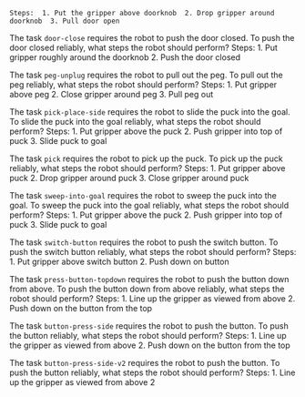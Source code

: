 
    Steps:  1. Put the gripper above doorknob  2. Drop gripper around doorknob  3. Pull door open

The task `door-close` requires the robot to push the door closed.
To push the door closed reliably, what steps the robot should perform?
    Steps:  1. Put gripper roughly around the doorknob  2. Push the door closed

The task `peg-unplug` requires the robot to pull out the peg.
To pull out the peg reliably, what steps the robot should perform?
    Steps:  1. Put gripper above peg  2. Close gripper around peg  3. Pull peg out

The task `pick-place-side` requires the robot to slide the puck into the goal.
To slide the puck into the goal reliably, what steps the robot should perform?
    Steps:  1. Put gripper above the puck  2. Push gripper into top of puck  3. Slide puck to goal

The task `pick` requires the robot to pick up the puck.
To pick up the puck reliably, what steps the robot should perform?
    Steps:  1. Put gripper above puck  2. Drop gripper around puck  3. Close gripper around puck

The task `sweep-into-goal` requires the robot to sweep the puck into the goal.
To sweep the puck into the goal reliably, what steps the robot should perform?
    Steps:  1. Put gripper above the puck  2. Push gripper into top of puck  3. Slide puck to goal

The task `switch-button` requires the robot to push the switch button.
To push the switch button reliably, what steps the robot should perform?
    Steps:  1. Put gripper above switch button  2. Push down on button

The task `press-button-topdown` requires the robot to push the button down from above.
To push the button down from above reliably, what steps the robot should perform?
    Steps:  1. Line up the gripper as viewed from above  2. Push down on the button from the top

The task `button-press-side` requires the robot to push the button.
To push the button reliably, what steps the robot should perform?
    Steps:  1. Line up the gripper as viewed from above  2. Push down on the button from the top

The task `button-press-side-v2` requires the robot to push the button.
To push the button reliably, what steps the robot should perform?
    Steps:  1. Line up the gripper as viewed from above  2